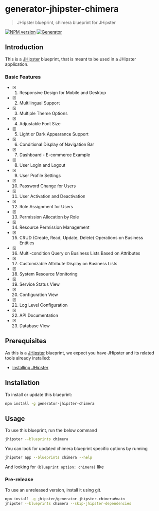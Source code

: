 # generator-jhipster-chimera

> JHipster blueprint, chimera blueprint for JHipster

[![NPM version][npm-image]][npm-url]
[![Generator][github-generator-image]][github-generator-url]

<!-- [![Integration Test][github-integration-image]][github-integration-url] -->

## Introduction

This is a [JHipster](https://www.jhipster.tech/) blueprint, that is meant to be used in a JHipster application.

### Basic Features

- [x] 1. Responsive Design for Mobile and Desktop
- [x] 2. Multilingual Support
- [x] 3. Multiple Theme Options
- [x] 4. Adjustable Font Size
- [x] 5. Light or Dark Appearance Support
- [x] 6. Conditional Display of Navigation Bar
- [x] 7. Dashboard - E-commerce Example
- [x] 8. User Login and Logout
- [x] 9. User Profile Settings
- [x] 10. Password Change for Users
- [x] 11. User Activation and Deactivation
- [x] 12. Role Assignment for Users
- [x] 13. Permission Allocation by Role
- [x] 14. Resource Permission Management
- [x] 15. CRUD (Create, Read, Update, Delete) Operations on Business Entities
- [x] 16. Multi-condition Query on Business Lists Based on Attributes
- [x] 17. Customizable Attribute Display on Business Lists
- [x] 18. System Resource Monitoring
- [x] 19. Service Status View
- [x] 20. Configuration View
- [x] 21. Log Level Configuration
- [x] 22. API Documentation
- [x] 23. Database View

## Prerequisites

As this is a [JHipster](https://www.jhipster.tech/) blueprint, we expect you have JHipster and its related tools already installed:

- [Installing JHipster](https://www.jhipster.tech/installation/)

## Installation

To install or update this blueprint:

```bash
npm install -g generator-jhipster-chimera
```

## Usage

To use this blueprint, run the below command

```bash
jhipster --blueprints chimera
```

You can look for updated chimera blueprint specific options by running

```bash
jhipster app --blueprints chimera --help
```

And looking for `(blueprint option: chimera)` like

### Pre-release

To use an unreleased version, install it using git.

```bash
npm install -g jhipster/generator-jhipster-chimera#main
jhipster --blueprints chimera --skip-jhipster-dependencies
```

[npm-image]: https://img.shields.io/npm/v/generator-jhipster-chimera.svg
[npm-url]: https://npmjs.org/package/generator-jhipster-chimera
[github-generator-image]: https://github.com/jesshaw/generator-jhipster-chimera/actions/workflows/generator.yml/badge.svg
[github-generator-url]: https://github.com/jesshaw/generator-jhipster-chimera/actions/workflows/generator.yml
[github-integration-image]: https://github.com/jhipster/generator-jhipster-chimera/actions/workflows/integration.yml/badge.svg
[github-integration-url]: https://github.com/jhipster/generator-jhipster-chimera/actions/workflows/integration.yml
